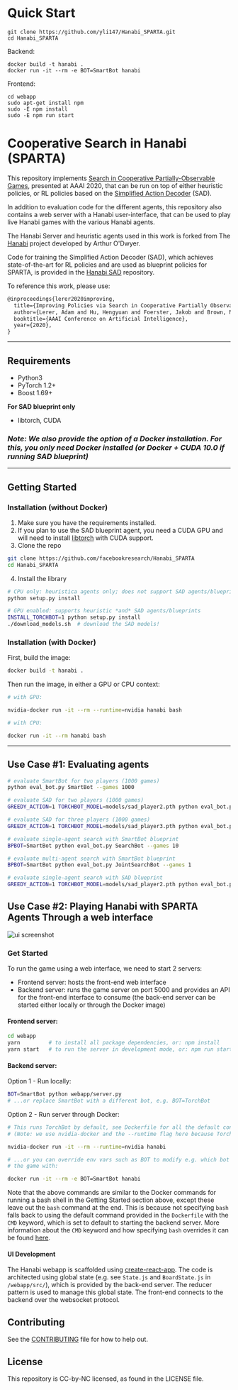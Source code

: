 # Quick Start

```
git clone https://github.com/yli147/Hanabi_SPARTA.git
cd Hanabi_SPARTA
```

Backend:
```
docker build -t hanabi .
docker run -it --rm -e BOT=SmartBot hanabi
```

Frontend:
```
cd webapp
sudo apt-get install npm
sudo -E npm install
sudo -E npm run start
```


# Cooperative Search in Hanabi (SPARTA)

This repository implements [Search in Cooperative Partially-Observable Games](https://arxiv.org/abs/1912.02318), presented at AAAI 2020, that can be run on top of either heuristic policies, or RL policies based on the [Simplified Action Decoder](https://arxiv.org/abs/1912.02288) (SAD).

In addition to evaluation code for the different agents, this repository also
contains a web server with a Hanabi user-interface, that can be used to play live Hanabi
games with the various Hanabi agents.

The Hanabi Server and heuristic agents used in this work is forked from The [Hanabi](https://github.com/Quuxplusone/Hanabi) project developed by
Arthur O'Dwyer.

Code for training the Simplified Action Decoder (SAD), which achieves state-of-the-art for RL policies and are used as blueprint policies for SPARTA, is provided in the [Hanabi SAD](https://github.com/facebookresearch/Hanabi_SAD) repository.

To reference this work, please use:

```tex
@inproceedings{lerer2020improving,
  title={Improving Policies via Search in Cooperative Partially Observable Games},
  author={Lerer, Adam and Hu, Hengyuan and Foerster, Jakob and Brown, Noam},
  booktitle={AAAI Conference on Artificial Intelligence},
  year={2020},
}
```

---

## Requirements
* Python3
* PyTorch 1.2+
* Boost 1.69+

**For SAD blueprint only**
* libtorch, CUDA

### ***Note**: We also provide the option of a Docker installation. For this, you only need Docker installed (or Docker + CUDA 10.0 if running SAD blueprint)*

---

## Getting Started

### Installation (without Docker)
1. Make sure you have the requirements installed.
2. If you plan to use the SAD blueprint agent, you need a CUDA GPU and will need to install [libtorch](https://pytorch.org/cppdocs/installing.html) with CUDA support.
3. Clone the repo

```bash
git clone https://github.com/facebookresearch/Hanabi_SPARTA
cd Hanabi_SPARTA
```

4. Install the library
```bash
# CPU only: heuristica agents only; does not support SAD agents/blueprints
python setup.py install

# GPU enabled: supports heuristic *and* SAD agents/blueprints
INSTALL_TORCHBOT=1 python setup.py install
./download_models.sh  # download the SAD models!
```

### Installation (with Docker)

First, build the image:

```bash
docker build -t hanabi .
```

Then run the image, in either a GPU or CPU context:

```bash
# with GPU:

nvidia-docker run -it --rm --runtime=nvidia hanabi bash

# with CPU:

docker run -it --rm hanabi bash
```

---

## Use Case #1: Evaluating agents

```bash
# evaluate SmartBot for two players (1000 games)
python eval_bot.py SmartBot --games 1000

# evaluate SAD for two players (1000 games)
GREEDY_ACTION=1 TORCHBOT_MODEL=models/sad_player2.pth python eval_bot.py TorchBot --games 1000

# evaluate SAD for three players (1000 games)
GREEDY_ACTION=1 TORCHBOT_MODEL=models/sad_player3.pth python eval_bot.py TorchBot --games 1000 --players 3

# evaluate single-agent search with SmartBot blueprint
BPBOT=SmartBot python eval_bot.py SearchBot --games 10

# evaluate multi-agent search with SmartBot blueprint
BPBOT=SmartBot python eval_bot.py JointSearchBot --games 1

# evaluate single-agent search with SAD blueprint
GREEDY_ACTION=1 TORCHBOT_MODEL=models/sad_player2.pth python eval_bot.py SearchBot

```

## Use Case #2: Playing Hanabi with SPARTA Agents Through a web interface

![ui screenshot](webapp/screenshot.png)

### Get Started

To run the game using a web interface, we need to start 2 servers:
- Frontend server: hosts the front-end web interface
- Backend server: runs the game server on port 5000 and provides an API for the front-end interface to consume (the back-end server can be started either locally or through the Docker image)

#### Frontend server:
```bash
cd webapp
yarn         # to install all package dependencies, or: npm install
yarn start   # to run the server in development mode, or: npm run start
```

#### Backend server:
Option 1 - Run locally:
```bash
BOT=SmartBot python webapp/server.py
# ...or replace SmartBot with a different bot, e.g. BOT=TorchBot
```

Option 2 - Run server through Docker:
```bash
# This runs TorchBot by default, see Dockerfile for all the default config settings:
# (Note: we use nvidia-docker and the --runtime flag here because TorchBot needs a GPU)

nvidia-docker run -it --rm --runtime=nvidia hanabi

# ...or you can override env vars such as BOT to modify e.g. which bot to start
# the game with:

docker run -it --rm -e BOT=SmartBot hanabi
```

Note that the above commands are similar to the Docker commands for running a bash shell in the Getting Started section above, except these leave out the `bash` command at the end. This is because not specifying `bash` falls back to using the default command provided in the `Dockerfile` with the `CMD` keyword, which is set to default to starting the backend server. More information about the `CMD` keyword and how specifying `bash` overrides it can be found [here](https://docs.docker.com/engine/reference/run/#cmd-default-command-or-options).

#### UI Development

The Hanabi webapp is scaffolded using [create-react-app](https://github.com/facebook/create-react-app).
The code is architected using global state (e.g. see `State.js` and `BoardState.js` in `/webapp/src/`), which is provided by the back-end server. The reducer pattern is used to manage this global state. The front-end connects to the backend over the websocket protocol.


## Contributing

See the [CONTRIBUTING](CONTRIBUTING.md) file for how to help out.

## License
This repository is CC-by-NC licensed, as found in the LICENSE file.
